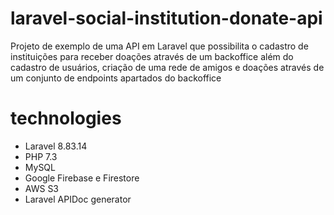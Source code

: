 # laravel-social-institution-donate-api
Projeto de exemplo de uma API em Laravel que possibilita o cadastro de instituições para receber doações através de um backoffice além do cadastro de usuários, criação de uma rede de amigos e doações através de um conjunto de endpoints apartados do backoffice

# technologies
- Laravel 8.83.14
- PHP 7.3
- MySQL
- Google Firebase e Firestore
- AWS S3
- Laravel APIDoc generator